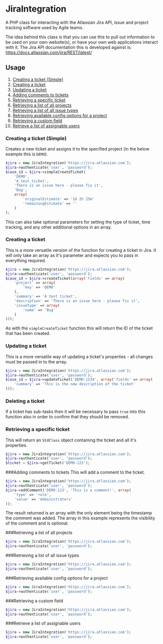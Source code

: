 # JiraIntegration
A PHP class for interacting with the Atlassian Jira API, issue and project tracking software used by Agile teams.

The idea behind this class is that you can use this to pull out information to be used on your own website(s), or have your own web applications interact with it. The Jira API documentation this is developed against is: https://docs.atlassian.com/jira/REST/latest/

## Usage

1. [Creating a ticket (Simple)](#createSimple)
2. [Creating a ticket](#create)
4. [Updating a ticket](#update)
5. [Adding comments to tickets](#addComment)
6. [Retrieving a specific ticket](#getTicket)
7. [Retrieving a list of all projects](#getAllProjects)
8. [Retrieving a list of all issue types](#getAllIssueTypes)
9. [Retrieving available config options for a project](#getProjectIssueAvailableConfig)
10. [Retrieving a custom field](#getCustomFieldOption)
11. [Retrieve a list of assignable users](#getAssignableUsers)

<a name="createSimple"></a>
### Creating a ticket (Simple)
Creates a new ticket and assigns it to the specified project (in the below example this is `DEMO`).
```php
$jira = new JiraIntegration('https://jira.atlassian.com');
$jira->authenticate('user', 'password');
$case_id = $jira->simpleCreateTicket(
    'DEMO',
    'A test ticket',
    'There is an issue here - please fix it',
    'Bug',
    array(
        'originalEstimate' => '1d 2h 25m'
        'remainingEstimate' => ''
    )
);
```

This can also take optional parameters for setting the type of ticket, time tracking, and any other additional options in an array.


<a name="create"></a>
### Creating a ticket
This is a more versatile version of the function for creating a ticket in Jira. It will only take an array as it's parameter and expects you to pass in everything required.
```php
$jira = new JiraIntegration('https://jira.atlassian.com');
$jira->authenticate('user', 'password');
$case_id = $jira->createTicket(array('fields' => array(
    'project' => array(
        'key' => 'DEMO'
    ),
    'summary' => 'A test ticket',
    'description' => 'There is an issue here - please fix it',
    'issuetype' => array(
        'name' => 'Bug'
    )
)));
```

As with the `simpleCreateTicket` function this will return the ID of the ticket that has been created.


<a name="update"></a>
### Updating a ticket
This is a more versatile way of updating a ticket's properties - all changes must be passed in to the array.
```php
$jira = new JiraIntegration('https://jira.atlassian.com');
$jira->authenticate('user', 'password');
$case_id = $jira->updateTicket('DEMO-1234', array('fields' => array(
    'summary' => 'This is the new description of the ticket'
)));
```


<a name="deleteTicket"></a>
### Deleting a ticket
If a ticket has sub-tasks then it will be necessary to pass `true` into this function also in order to confirm that they should be removed.


<a name="getTicket"></a>
### Retrieving a specific ticket
This will return an `StdClass` object containing the ticket and all it's properties.
```php
$jira = new JiraIntegration('https://jira.atlassian.com');
$jira->authenticate('user', 'password');
$ticket = $jira->getTicket('DEMO-123');
```


<a name="addComment"></a>
###Adding comments to tickets
This will add a comment to the ticket.
```php
$jira = new JiraIntegration('https://jira.atlassian.com');
$jira->authenticate('user', 'password');
$jira->addComment('DEMO-123', 'This is a comment!', array(
    'type' => 'role',
    'value' => 'Administrators'
));
```

The result returned is an array with the only element being the timestamp the comment was added. The array in this example represents the visibility of the comment and is optional.


<a name="getAllProjects"></a>
###Retrieving a list of all projects
```php
$jira = new JiraIntegration('https://jira.atlassian.com');
$jira->authenticate('user', 'password');

```


<a name="getAllIssueTypes"></a>
###Retrieving a list of all issue types
```php
$jira = new JiraIntegration('https://jira.atlassian.com');
$jira->authenticate('user', 'password');

```


<a name="getProjectIssueAvailableConfig"></a>
###Retrieving available config options for a project
```php
$jira = new JiraIntegration('https://jira.atlassian.com');
$jira->authenticate('user', 'password');

```


<a name="getCustomFieldOption"></a>
###Retrieving a custom field
```php
$jira = new JiraIntegration('https://jira.atlassian.com');
$jira->authenticate('user', 'password');

```


<a name="getAssignableUsers"></a>
###Retrieve a list of assignable users
```php
$jira = new JiraIntegration('https://jira.atlassian.com');
$jira->authenticate('user', 'password');

```
